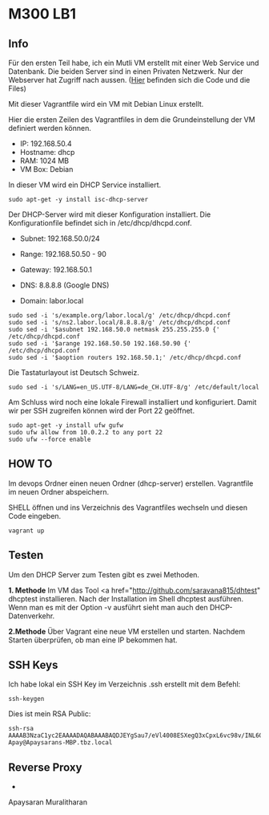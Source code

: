 M300 LB1
=========

Info
----

Für den ersten Teil habe, ich ein Mutli VM erstellt mit einer Web Service und Datenbank. Die beiden Server sind in einen Privaten Netzwerk. Nur der Webserver hat Zugriff nach aussen. (<a href="https://github.com/mc-b/devops/tree/master/vagrant">Hier</a> befinden sich die Code und die Files)
 
Mit dieser Vagrantfile wird ein VM mit Debian Linux erstellt. 

Hier die ersten Zeilen des Vagrantfiles in dem die Grundeinstellung der VM definiert werden können.

 * IP: 192.168.50.4
 * Hostname: dhcp
 * RAM: 1024 MB
 * VM Box: Debian

In dieser VM wird ein DHCP Service installiert.
```
sudo apt-get -y install isc-dhcp-server
```

Der DHCP-Server wird mit dieser Konfiguration installiert. Die Konfigurationfile befindet sich in /etc/dhcp/dhcpd.conf.

* Subnet: 192.168.50.0/24

* Range: 192.168.50.50 - 90

* Gateway: 192.168.50.1

* DNS: 8.8.8.8 (Google DNS)

* Domain: labor.local
```
sudo sed -i 's/example.org/labor.local/g' /etc/dhcp/dhcpd.conf
sudo sed -i 's/ns2.labor.local/8.8.8.8/g' /etc/dhcp/dhcpd.conf
sudo sed -i '$asubnet 192.168.50.0 netmask 255.255.255.0 {' /etc/dhcp/dhcpd.conf
sudo sed -i '$arange 192.168.50.50 192.168.50.90 {' /etc/dhcp/dhcpd.conf
sudo sed -i '$aoption routers 192.168.50.1;' /etc/dhcp/dhcpd.conf
``` 
Die Tastaturlayout ist Deutsch Schweiz.
```
sudo sed -i 's/LANG=en_US.UTF-8/LANG=de_CH.UTF-8/g' /etc/default/local
```
Am Schluss wird noch eine lokale Firewall installiert und konfiguriert. Damit wir per SSH zugreifen können wird der Port 22 geöffnet.

```
sudo apt-get -y install ufw gufw 
sudo ufw allow from 10.0.2.2 to any port 22
sudo ufw --force enable
```

HOW TO
------

Im devops Ordner einen neuen Ordner (dhcp-server) erstellen.
Vagrantfile im neuen Ordner abspeichern.

SHELL öffnen und ins Verzeichnis des Vagrantfiles wechseln und diesen Code eingeben.
```
vagrant up
```

Testen
------

Um den DHCP Server zum Testen gibt es zwei Methoden.

**1. Methode**
Im VM das Tool <a href="http://github.com/saravana815/dhtest" dhcptest</a> installieren.
Nach der Installation im Shell dhcptest ausführen.
Wenn man es mit der Option -v ausführt sieht man auch den DHCP-Datenverkehr.

**2.Methode**
Über Vagrant eine neue VM erstellen und starten. Nachdem Starten überprüfen, ob man eine IP bekommen hat.

 SSH Keys
 --------
 
 Ich habe lokal ein SSH Key im Verzeichnis .ssh erstellt mit dem Befehl:
 ```
 ssh-keygen
 ```
Dies ist mein RSA Public:
```
ssh-rsa AAAAB3NzaC1yc2EAAAADAQABAAABAQDJEYgSau7/eVl4008ESXegQ3xCpxL6vc98v/INL60aOhGgKpx4NNotbojQ8ltZwsPHI5U7OS7t4+2uJKXJdqKt+oHkTbJlCJktZpay1CjknGU9+IpLz6LbQeE992RmYwSRwIP6Wx84+A8EdpvYKgtsgCuBklnhtbzWaZjHKZIM6LtL0OqdaclYx85LQsEbuMPctTXoilc8pauy3I9syudSKeO+baeRTSXi1uCVfXcHPdueqOYV/pxqi8Da/GSj6+0vwDyLnGKqZG1BCPUb2n+wb1xYVOIDIZstfWOjweZJgUdtQ2eQa3ah+Q7ftPyKz8cw6YKb5uvZGNzfZ4041Trx Apay@Apaysarans-MBP.tbz.local
```
Reverse Proxy
-------------



 - 
 Apaysaran Muralitharan
